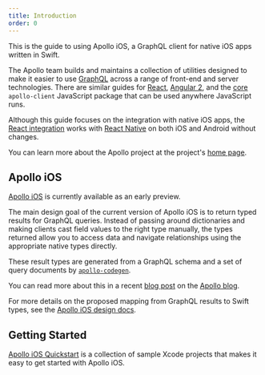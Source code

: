 ```yaml
---
title: Introduction
order: 0
---
```


This is the guide to using Apollo iOS, a GraphQL client for native iOS apps written in Swift.

The Apollo team builds and maintains a collection of utilities designed to make it easier to use [GraphQL](http://graphql.org) across a range of front-end and server technologies. There are similar guides for [React](/react), [Angular 2](/angular2), and the [core](/core) `apollo-client` JavaScript package that can be used anywhere JavaScript runs.

Although this guide focuses on the integration with native iOS apps, the [React integration](/react) works with [React Native](https://facebook.github.io/react-native/) on both iOS and Android without changes.

You can learn more about the Apollo project at the project's [home page](http://apollostack.com).

<h2 id="apollo-client">Apollo iOS</h2>

[Apollo iOS](https://github.com/apollostack/apollo-ios) is currently available as an early preview.

The main design goal of the current version of Apollo iOS is to return typed results for GraphQL queries. Instead of passing around dictionaries and making clients cast field values to the right type manually, the types returned allow you to access data and navigate relationships using the appropriate native types directly.

These result types are generated from a GraphQL schema and a set of query documents by [`apollo-codegen`](https://github.com/apollostack/apollo-codegen).

You can read more about this in a recent [blog post](https://medium.com/apollo-stack/bringing-graphql-to-ios-fc46423befa1#.1icziqkd8) on the [Apollo blog](https://medium.com/apollo-stack).

For more details on the proposed mapping from GraphQL results to Swift types, see the [Apollo iOS design docs](DESIGN.md).

<h2 id="getting-started">Getting Started</h2>

[Apollo iOS Quickstart](https://github.com/apollostack/apollo-ios-quickstart) is a collection of sample Xcode projects that makes it easy to get started with Apollo iOS.
